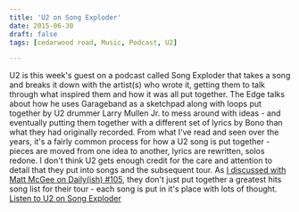 ```yaml
---
title: 'U2 on Song Exploder'
date: 2015-06-30
draft: false
tags: [cedarwood road, Music, Podcast, U2]

---
```


U2 is this week's guest on a podcast called Song Exploder that takes a song and breaks it down with the artist(s) who wrote it, getting them to talk through what inspired them and how it was all put together. The Edge talks about how he uses Garageband as a sketchpad along with loops put together by U2 drummer Larry Mullen Jr. to mess around with ideas - and eventually putting them together with a different set of lyrics by Bono than what they had originally recorded. From what I've read and seen over the years, it's a fairly common process for how a U2 song is put together - pieces are moved from one idea to another, lyrics are rewritten, solos redone. I don't think U2 gets enough credit for the care and attention to detail that they put into songs and the subsequent tour. As [I discussed with Matt McGee on Daily(ish) #105](http://goodstuff.fm/dailyish/105), they don't just put together a greatest hits song list for their tour - each song is put in it's place with lots of thought. [Listen to U2 on Song Exploder](http://songexploder.net/u2)